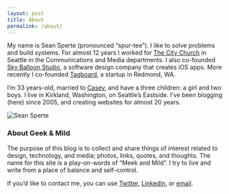 ```yaml
---
layout: post
title: About
permalink: /about/
---
```


My name is Sean Sperte (pronounced “spur-tee”). I like to solve problems and build systems. For almost 12 years I worked for [The City Church](http://thecity.org) in Seattle in the Communications and Media departments. I also co-founded [Sky Balloon Studio](http://skyballoonstudio.com), a software design company that creates iOS apps. More recently I co-founded [Tagboard](http://tagboard.com), a startup in Redmond, WA.

I’m 33 years-old, married to [Casey](http://twitter.com/caseysperte), and have a three children: a girl and two boys. I live in Kirkland, Washington, on Seattle’s Eastside. I’ve been blogging (here) since 2005, and creating websites for almost 20 years.

<img src="http://d.pr/i/bZcM+" alt="Sean Sperte" class="photo_img"/>

### About Geek & Mild

The purpose of this blog is to collect and share things of interest related to design, technology, and media; photos, links, quotes, and thoughts. The name for this site is a play-on-words of “Meek and Mild”. I try to live and write from a place of balance and self-control.

If you’d like to contact me, you can use [Twitter](http://twitter.com/sperte), [LinkedIn](http://www.linkedin.com/in/sperte), or [email](mailto:sean@sperte.com).
